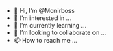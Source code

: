 - 👋 Hi, I’m @Monirboss
- 👀 I’m interested in ...
- 🌱 I’m currently learning ...
- 💞️ I’m looking to collaborate on ...
- 📫 How to reach me ...

<!---
Monirboss/Monirboss is a ✨ special ✨ repository because its `README.md` (this file) appears on your GitHub profile.
You can click the Preview link to take a look at your changes.
--->
